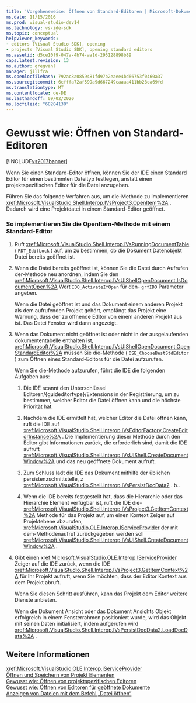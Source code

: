 ```yaml
---
title: 'Vorgehensweise: Öffnen von Standard-Editoren | Microsoft-Dokumentation'
ms.date: 11/15/2016
ms.prod: visual-studio-dev14
ms.technology: vs-ide-sdk
ms.topic: conceptual
helpviewer_keywords:
- editors [Visual Studio SDK], opening
- projects [Visual Studio SDK], opening standard editors
ms.assetid: d5ce10f9-047a-4b74-aa1d-295128898b89
caps.latest.revision: 13
ms.author: gregvanl
manager: jillfra
ms.openlocfilehash: 792ac8a0859481fd97b2eaee4bd66753f0460a37
ms.sourcegitcommit: 6cfffa72af599a9d667249caaaa411bb28ea69fd
ms.translationtype: MT
ms.contentlocale: de-DE
ms.lasthandoff: 09/02/2020
ms.locfileid: "68204130"
---
```

# <a name="how-to-open-standard-editors"></a>Gewusst wie: Öffnen von Standard-Editoren
[!INCLUDE[vs2017banner](../includes/vs2017banner.md)]

Wenn Sie einen Standard-Editor öffnen, können Sie der IDE einen Standard Editor für einen bestimmten Dateityp festlegen, anstatt einen projektspezifischen Editor für die Datei anzugeben.  
  
 Führen Sie das folgende Verfahren aus, um die-Methode zu implementieren <xref:Microsoft.VisualStudio.Shell.Interop.IVsProject3.OpenItem%2A> . Dadurch wird eine Projektdatei in einem Standard-Editor geöffnet.  
  
### <a name="to-implement-the-openitem-method-with-a-standard-editor"></a>So implementieren Sie die OpenItem-Methode mit einem Standard-Editor  
  
1. Ruft <xref:Microsoft.VisualStudio.Shell.Interop.IVsRunningDocumentTable> ( `RDT_EditLock` ) auf, um zu bestimmen, ob die Dokument Datenobjekt Datei bereits geöffnet ist.  
  
2. Wenn die Datei bereits geöffnet ist, können Sie die Datei durch Aufrufen der-Methode neu anordnen, indem Sie den <xref:Microsoft.VisualStudio.Shell.Interop.IVsUIShellOpenDocument.IsDocumentOpen%2A> Wert `IDO_ActivateIfOpen` für den- `grfIDO` Parameter angeben.  
  
     Wenn die Datei geöffnet ist und das Dokument einem anderen Projekt als dem aufrufenden Projekt gehört, empfängt das Projekt eine Warnung, dass der zu öffnende Editor von einem anderen Projekt aus ist. Das Datei Fenster wird dann angezeigt.  
  
3. Wenn das Dokument nicht geöffnet ist oder nicht in der ausgelaufenden dokumententabelle enthalten ist, <xref:Microsoft.VisualStudio.Shell.Interop.IVsUIShellOpenDocument.OpenStandardEditor%2A> müssen Sie die-Methode ( `OSE_ChooseBestStdEditor` ) zum Öffnen eines Standard-Editors für die Datei aufzurufen.  
  
     Wenn Sie die-Methode aufzurufen, führt die IDE die folgenden Aufgaben aus:  
  
    1. Die IDE scannt den Unterschlüssel Editoren/{guideditortype}/Extensions in der Registrierung, um zu bestimmen, welcher Editor die Datei öffnen kann und die höchste Priorität hat.  
  
    2. Nachdem die IDE ermittelt hat, welcher Editor die Datei öffnen kann, ruft die IDE auf <xref:Microsoft.VisualStudio.Shell.Interop.IVsEditorFactory.CreateEditorInstance%2A> . Die Implementierung dieser Methode durch den Editor gibt Informationen zurück, die erforderlich sind, damit die IDE aufruft <xref:Microsoft.VisualStudio.Shell.Interop.IVsUIShell.CreateDocumentWindow%2A> und das neu geöffnete Dokument aufruft.  
  
    3. Zum Schluss lädt die IDE das Dokument mithilfe der üblichen persistenzschnittstelle, z <xref:Microsoft.VisualStudio.Shell.Interop.IVsPersistDocData2> . b..  
  
    4. Wenn die IDE bereits festgestellt hat, dass die Hierarchie oder das Hierarchie Element verfügbar ist, ruft die IDE die- <xref:Microsoft.VisualStudio.Shell.Interop.IVsProject3.GetItemContext%2A> Methode für das Projekt auf, um einen Kontext Zeiger auf Projektebene abzurufen, <xref:Microsoft.VisualStudio.OLE.Interop.IServiceProvider> der mit dem-Methodenaufruf zurückgegeben werden soll <xref:Microsoft.VisualStudio.Shell.Interop.IVsUIShell.CreateDocumentWindow%2A> .  
  
4. Gibt einen <xref:Microsoft.VisualStudio.OLE.Interop.IServiceProvider> Zeiger auf die IDE zurück, wenn die IDE <xref:Microsoft.VisualStudio.Shell.Interop.IVsProject3.GetItemContext%2A> für Ihr Projekt aufruft, wenn Sie möchten, dass der Editor Kontext aus dem Projekt abruft.  
  
     Wenn Sie diesen Schritt ausführen, kann das Projekt dem Editor weitere Dienste anbieten.  
  
     Wenn die Dokument Ansicht oder das Dokument Ansichts Objekt erfolgreich in einem Fensterrahmen positioniert wurde, wird das Objekt mit seinen Daten initialisiert, indem aufgerufen wird <xref:Microsoft.VisualStudio.Shell.Interop.IVsPersistDocData2.LoadDocData%2A> .  
  
## <a name="see-also"></a>Weitere Informationen  
 <xref:Microsoft.VisualStudio.OLE.Interop.IServiceProvider>   
 [Öffnen und Speichern von Projekt Elementen](../extensibility/internals/opening-and-saving-project-items.md)   
 [Gewusst wie: Öffnen von projektspezifischen Editoren](../extensibility/how-to-open-project-specific-editors.md)   
 [Gewusst wie: Öffnen von Editoren für geöffnete Dokumente](../extensibility/how-to-open-editors-for-open-documents.md)   
 [Anzeigen von Dateien mit dem Befehl „Datei öffnen“](../extensibility/internals/displaying-files-by-using-the-open-file-command.md)
